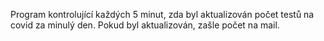 Program kontrolující každých 5 minut, zda byl aktualizován počet testů na covid za minulý den. Pokud byl aktualizován, zašle počet na mail.
